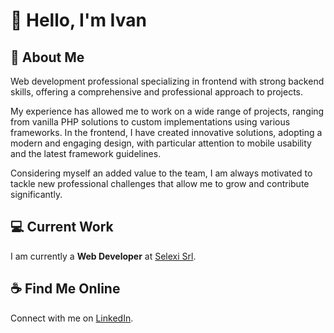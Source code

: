 # 👋 Hello, I'm Ivan

## 🌟 About Me
Web development professional specializing in frontend with strong backend skills, offering a comprehensive and professional approach to projects.

My experience has allowed me to work on a wide range of projects, ranging from vanilla PHP solutions to custom implementations using various frameworks. In the frontend, I have created innovative solutions, adopting a modern and engaging design, with particular attention to mobile usability and the latest framework guidelines.

Considering myself an added value to the team, I am always motivated to tackle new professional challenges that allow me to grow and contribute significantly.

## 💻 Current Work
I am currently a **Web Developer** at [Selexi Srl](https://www.selexi.it).

## ☕ Find Me Online
Connect with me on [LinkedIn](https://www.linkedin.com/in/ivan-b-97787394/).

<!---
BottyIvan/BottyIvan is a ✨ special ✨ repository because its `README.md` (this file) appears on your GitHub profile.
You can click the Preview link to take a look at your changes.
--->
